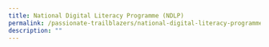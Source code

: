 ```yaml
---
title: National Digital Literacy Programme (NDLP)
permalink: /passionate-trailblazers/national-digital-literacy-programme-ndlp/
description: ""
---
```

